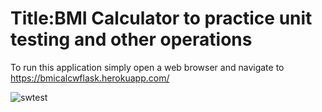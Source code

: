 # Title:BMI Calculator to practice unit testing and other operations

To run this application simply open a web browser and navigate to https://bmicalcwflask.herokuapp.com/

![swtest](https://user-images.githubusercontent.com/40312633/162339940-80a07e28-756a-4eaa-8118-3c3b810ed78a.jpg)
